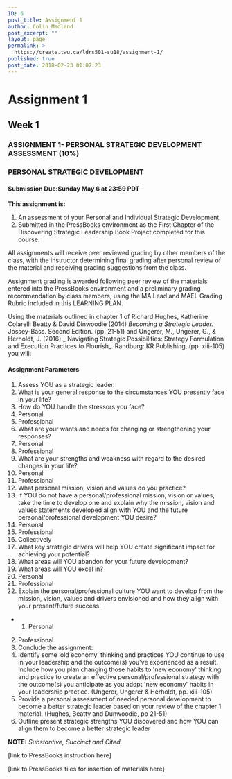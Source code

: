 ```yaml
---
ID: 6
post_title: Assignment 1
author: Colin Madland
post_excerpt: ""
layout: page
permalink: >
  https://create.twu.ca/ldrs501-su18/assignment-1/
published: true
post_date: 2018-02-23 01:07:23
---
```

<h1>Assignment 1</h1>

<h2><strong>Week 1</strong></h2>

<h3><strong>ASSIGNMENT 1- PERSONAL STRATEGIC DEVELOPMENT ASSESSMENT (10%)</strong></h3>

<h3><strong>PERSONAL STRATEGIC DEVELOPMENT</strong></h3>

<h4><strong>Submission Due:Sunday May 6 at 23:59 PDT</strong></h4>

<strong>This assignment is:</strong>

<ol>
<li>An assessment of your Personal and Individual Strategic Development.</li>
<li>Submitted in the PressBooks environment as the First Chapter of the Discovering Strategic Leadership Book Project completed for this course.</li>
</ol>

All assignments will receive peer reviewed grading by other members of the class, with the instructor determining final grading after personal review of the material and receiving grading suggestions from the class.

Assignment grading is awarded following peer review of the materials entered into the PressBooks environment and a preliminary grading recommendation by class members, using the MA Lead and MAEL Grading Rubric included in this LEARNING PLAN.

Using the materials outlined in chapter 1 of Richard Hughes, Katherine Colarelli Beatty &amp; David Dinwoodie (2014) <em>Becoming a Strategic Leader.</em> Jossey-Bass. Second Edition. (pp. 21-51) and Ungerer, M., Ungerer, G., &amp; Herholdt, J. (2016)._ Navigating Strategic Possibilities: Strategy Formulation and Execution Practices to Flourish_. Randburg: KR Publishing, (pp. xiii-105) you will:

<h4><strong>Assignment Parameters</strong></h4>

<ol>
<li>Assess YOU as a strategic leader.</li>
<li>What is your general response to the circumstances YOU presently face in your life?</li>
<li>How do YOU handle the stressors you face?</li>
<li>Personal</li>
<li>Professional</li>
<li>What are your wants and needs for changing or strengthening your responses?</li>
<li>Personal</li>
<li>Professional</li>
<li>What are your strengths and weakness with regard to the desired changes in your life?</li>
<li>Personal</li>
<li>Professional</li>
<li>What personal mission, vision and values do you practice?</li>
<li>If YOU do not have a personal/professional mission, vision or values, take the time to develop one and explain why the mission, vision and values statements developed align with YOU and the future personal/professional development YOU desire?</li>
<li>Personal</li>
<li>Professional</li>
<li>Collectively</li>
<li>What key strategic drivers will help YOU create significant impact for achieving your potential?</li>
<li>What areas will YOU abandon for your future development?</li>
<li>What areas will YOU excel in?</li>
<li>Personal</li>
<li>Professional</li>
<li>Explain the personal/professional culture YOU want to develop from the mission, vision, values and drivers envisioned and how they align with your present/future success.</li>
</ol>

* 1. Personal
2. Professional
5. Conclude the assignment:
1. Identify some ‘old economy’ thinking and practices YOU continue to use in your leadership and the outcome(s) you've experienced as a result. Include how you plan changing those habits to 'new economy' thinking and practice to create an effective personal/professional strategy with the outcome(s) you anticipate as you adopt 'new economy' habits in your leadership practice. (Ungerer, Ungerer &amp; Herholdt, pp. xiii-105)
2. Provide a personal assessment of needed personal development to become a better strategic leader based on your review of the chapter 1 material. (Hughes, Beatty and Dunwoodie, pp 21-51)
3. Outline present strategic strengths YOU discovered and how YOU can align them to become a better strategic leader

<strong>NOTE:</strong> <em>Substantive, Succinct and Cited.</em>

[link to PressBooks instruction here]

[link to PressBooks files for insertion of materials here]